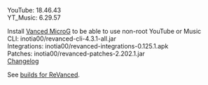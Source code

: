 YouTube: 18.46.43  
YT_Music: 6.29.57  

Install [Vanced MicroG](https://github.com/WSTxda/MicroG-RE/releases/latest) to be able to use non-root YouTube or Music  
CLI: inotia00/revanced-cli-4.3.1-all.jar  
Integrations: inotia00/revanced-integrations-0.125.1.apk  
Patches: inotia00/revanced-patches-2.202.1.jar  
[Changelog](https://github.com/inotia00/revanced-patches/releases/tag/v2.202.1)  

See [builds for ReVanced](https://github.com/kevinr99089/ReVanced.Builder/releases/latest).  
